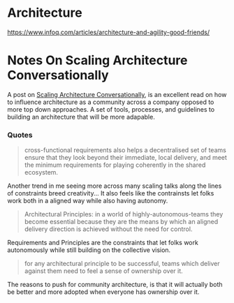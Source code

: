 # Architecture

https://www.infoq.com/articles/architecture-and-agility-good-friends/

# Notes On Scaling Architecture Conversationally

A post on [Scaling Architecture Conversationally](https://martinfowler.com/articles/scaling-architecture-conversationally.html), is an excellent read on how to influence architecture as a community across a company opposed to more top down approaches. A set of tools, processes, and guidelines to building an architecture that will be more adapable.

### Quotes

> cross-functional requirements also helps a decentralised set of teams ensure that they look beyond their immediate, local delivery, and meet the minimum requirements for playing coherently in the shared ecosystem.

Another trend in me seeing more across many scaling talks along the lines of constraints breed creativity... It also feels like the contrainsts let folks work both in a aligned way while also having autonomy.

> Architectural Principles: in a world of highly-autonomous-teams they become essential because they are the means by which an aligned delivery direction is achieved without the need for control.

Requirements and Principles are the constraints that let folks work autonomously while still building on the collective vision.

> for any architectural principle to be successful, teams which deliver against them need to feel a sense of ownership over it.

The reasons to push for community architecture, is that it will actually both be better and more adopted when everyone has ownership over it.